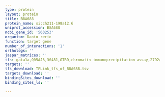 ```yaml
---
type: protein
layout: protein
title: B8A688
protein_name: si:ch211-198a12.6
uniprot_accession: B8A688
ncbi_gene_id: '563253'
organism: Danio rerio
function: target gene
number_of_interactions: '1'
orthologs: ''
jaspar_matrices: ''
tfs: gata1a,Q05AJ3,30481,GTRD,chromatin immunoprecipitation assay,27924024%5Buid%5D,No
targets: ''
tfs_download: TFLink_tfs_of_B8A688.tsv
targets_download: ''
bindingSites_download: ''
binding_sites_ls: ''

---
```

